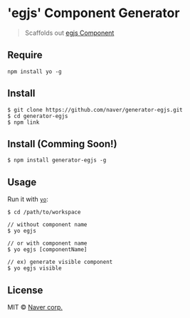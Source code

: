 # 'egjs' Component Generator

> Scaffolds out [egjs Component](https://github.com/naver?utf8=%E2%9C%93&q=eg)

## Require

```
npm install yo -g
```

## Install

```
$ git clone https://github.com/naver/generator-egjs.git
$ cd generator-egjs
$ npm link
```

## Install (Comming Soon!)

```
$ npm install generator-egjs -g
```

## Usage

Run it with [`yo`](https://github.com/yeoman/yo):

```
$ cd /path/to/workspace

// without component name
$ yo egjs

// or with component name
$ yo egjs [componentName]

// ex) generate visible component
$ yo egjs visible
```

## License

MIT © [Naver corp.](http://navercorp.com)
